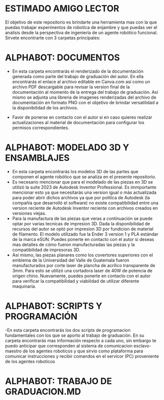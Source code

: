 # ESTIMADO AMIGO LECTOR

El objetivo de este repositorio es brindarte una herramienta mas con la que puedas trabajar experimentos de robotica de enjambre y que puedas ver el analisis desde la perspectiva de ingeniería de un agente robótico funcional. Sirvete encontrarte con 3 carpetas principales:

# ALPHABOT: DOCUMENTOS

- En esta carpeta encontrarás el renderizado de la documentación generada como parte del trabajo de graduación del autor. En ella encontrarás el enlace al archivo editable en Canva.com así como un archivo PDF descargable para revisar la version final de la documentación al momento de la entrega del trabajo de graduación. Así mismo se adjunta una libreria de imagenes renderizadas del archivo de documentación en formato PNG con el objetivo de brindar versatilidad a la disponibilidad de los archivos.

- Favor de ponerse en contacto con el autor si en caso quieres realizar actualizaciones al material de documentación para configurar los permisos correspondientes. 

# ALPHABOT: MODELADO 3D Y ENSAMBLAJES

- En esta carpeta encontrarás los modelos 3D de las partes que componen el agente robótico que se analiza en el presente repositorio.
- Es necesario mencionar que para el modelado de las piezas en 3D se utilizó la suite 2023 de Autodesk Inventor Professional. Es immportante mencionar esto ya que necesitarás una version igual o más actualizada para poder abrir dichos archivos ya que por politica de Autodesk (la compañía que desarrolló el software) no existe compatibilidad entre una version reciente de Autodesk Inventor reciente con archivos creados en versiones viejas.
- Para la manufactura de las piezas que veras a continuación se puede optar por varias tecnicas de impresion 3D. Dada la disponibilidad de recursos del autor se optó por impresion 3D por fundicion de material de filamento. El modelo utilizado fue la Ender 3 version 1 y PLA estándar de la marca eSUN. Puedes ponerte en contacto con el autor si deseas mas detalles de cómo fueron manufacturadas las piezas y la compatibilidad de impresoras 3D.
- Así mismo, las piezas planares como los covertores superiores con el emblema de la Universidad del Valle de Guatemala fueron manufacturados por corte laser de plancha de acrílico transparente de 3mm. Para esto se utilizó una cortadora laser de 40W de potencia de origen chino. Nuevamente, puedes ponerte en contacto con el autor para verificar la compatibilidad y viabilidad de utilizar diferente maquinaria.

# ALPHABOT: SCRIPTS Y PROGRAMACIÓN
-En esta carpeta encontrarás los dos scripts de programacion fundamentales con los que se aporto al trabajo de graduación. En su carpeta encontrarás mas información respecto a cada uno, sin embargo te puedo anticipar que corresponden al sistema de comunicacion esclavo-maestro de los agentes roboticos y que sirvio como plataforma para comunicar instrucciones y recibir comandos en el servicor (PC) proveniente de los agentes roboticos 

# ALPHABOT: TRABAJO DE GRADUACION.MD
